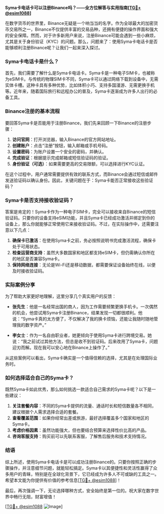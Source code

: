 **Syma卡电话卡可以注册Binance吗？——全方位解答与实用指南[[TG💪+ @esim1088](https://t.me/s/esim1088)]**

在数字货币的世界里，Binance无疑是一个响当当的名字。作为全球最大的加密货币交易所之一，Binance不仅提供丰富的交易品种，还拥有便捷的操作界面和强大的安全保障。然而，对于许多新用户来说，注册Binance可能会遇到一些小麻烦，尤其是关于身份验证（KYC）的问题。那么，问题来了：使用Syma卡电话卡是否能够顺利注册Binance呢？让我们一起来深入探讨。

### Syma卡电话卡是什么？

首先，我们需要了解什么是Syma卡电话卡。Syma卡是一种电子SIM卡，也被称为eSIM卡。与传统的物理SIM卡不同，Syma卡可以通过网络下载到设备中，无需实体卡槽。这种卡具有多种优势，比如体积小巧、支持多国漫游、无需更换手机等。近年来，随着国际旅行和远程办公的普及，Syma卡逐渐成为许多人出行的必备工具。

### Binance注册的基本流程

要回答Syma卡是否能用于注册Binance，我们先来回顾一下Binance的注册步骤：

1. **访问官网**：打开浏览器，输入Binance的官方网站地址。
2. **创建账户**：点击“注册”按钮，输入邮箱或手机号码。
3. **设置密码**：为账户设置一个安全的密码，并确认。
4. **完成验证**：根据提示完成邮箱或短信验证码的验证。
5. **身份验证（可选）**：如果需要更高的交易限额，可以选择进行KYC认证。

在这个过程中，用户通常需要提供有效的联系方式，而Binance会通过短信或邮件发送验证码以确认身份。因此，关键问题在于：Syma卡能否正常接收这些验证码？

### Syma卡是否支持接收验证码？

答案是肯定的！Syma卡作为一种电子SIM卡，完全可以接收来自Binance的短信验证码。只要你的设备支持eSIM功能，并且Syma卡已经成功激活并绑定到你的设备上，那么你就能够正常使用它来接收验证码。不过，在实际操作中，还需要注意以下几点：

1. **确保卡已激活**：在使用Syma卡之前，务必按照说明书完成激活流程，确保卡处于可用状态。
2. **检查运营商支持**：虽然大多数国家和地区都支持eSIM卡，但仍需确认你所在的地区是否兼容Syma卡。
3. **保持网络连接**：无论是Wi-Fi还是移动数据，都需要保证设备始终在线，以便及时接收验证码。

### 实际案例分享

为了帮助大家更好地理解，这里分享几个真实用户的反馈：

- **张先生**：他是一名经常出国的商人，因为工作需要频繁更换手机卡。一次偶然的机会，他尝试用Syma卡注册Binance，结果发现一切都很顺利。他说：“Syma卡真的太方便了，不仅解决了我的换卡烦恼，还能让我随时随地管理我的数字资产。”

- **李女士**：作为一名自由职业者，她更倾向于使用Syma卡进行跨境交易。她说：“我之前试过其他方法，但总是收不到验证码。后来改用了Syma卡，问题迎刃而解。现在我可以安心地在Binance上操作了。”

从这些案例可以看出，Syma卡确实是一个值得信赖的选择，尤其是在处理国际业务时。

### 如何选择适合自己的Syma卡？

既然Syma卡如此优秀，那么如何挑选一款适合自己需求的Syma卡呢？以下是一些建议：

1. **关注套餐内容**：不同的Syma卡提供的流量、通话时长和短信数量各不相同，建议根据个人需求选择合适的套餐。
2. **查看覆盖范围**：如果你经常出差或旅游，最好选择覆盖多个国家和地区的Syma卡。
3. **考虑价格因素**：虽然功能强大，但也要结合预算来选择性价比高的产品。
4. **咨询客服支持**：购买前可以先联系客服，了解售后服务和技术支持情况。

### 结语

综上所述，使用Syma卡电话卡是可以成功注册Binance的。只要你按照正确的步骤操作，并注意细节问题，就能轻松搞定。Syma卡以其便捷性和灵活性赢得了众多用户的青睐，特别是在全球化背景下，它已经成为许多人不可或缺的工具之一。希望本文能为你提供有价值的参考信息[[TG💪+ @esim1088](https://t.me/s/esim1088)]！

最后，再次强调一下，无论选择哪种方式，安全始终是第一位的。祝大家在数字世界中畅行无阻，财富增值！ 

[[TG💪+ @esim1088](https://t.me/s/esim1088) ![Image](https://i.postimg.cc/4NQfJmqS/Snipaste-2025-05-13-00-14-12.png)]